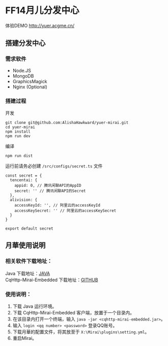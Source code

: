 # FF14月儿分发中心

体验DEMO http://yuer.acgme.cn/

## 搭建分发中心

### 需求软件

+ Node.JS
+ MongoDB
+ GraphicsMagick
+ Nginx (Optional)

### 搭建过程

开发
```
git clone git@github.com:AlishaHawkward/yuer-mirai.git
cd yuer-mirai
npm install
npm run dev
```

编译
```
npm run dist
```

运行前请务必创建 `/src/configs/secret.ts` 文件
```
const secret = {
  tencentai: {
    appid: 0, // 腾讯闲聊API的AppID
    secret: '' // 腾讯闲聊API的Secret
  },
  alivision: {
    accessKeyId: '', // 阿里云的accessKeyId
    accessKeySecret: '' // 阿里云的accessKeySecret
  }
}

export default secret
```

## 月華使用说明

### 相关软件下载地址：

Java 下载地址：[JAVA](https://www.java.com/)  
CqHttp-Mirai-Embedded 下载地址：[GITHUB](https://github.com/yyuueexxiinngg/cqhttp-mirai/tree/embedded)

### 使用说明：
1. 下载 Java 运行环境。
2. 下载 CqHttp-Mirai-Embedded 客户端，放置于一个目录内。
3. 在该目录内打开一个终端，输入 `java -jar <cqhttp-mirai-embedded.jar>`。
4. 输入 `login <qq number> <password>` 登录QQ账号。
5. 下载月華的配置文件，将其放至于 `X:\Mirai\plugins\setting.yml`。
6. 重启Mirai。